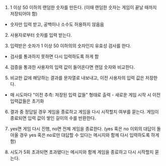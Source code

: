 1. 1 이상 50 이하의 랜덤한 숫자를 만든다. (이때 랜덤한 숫자는 게임이 끝날 때까지 저장되어야 함)

- 숫자만 입력 받고, 공백이나 소수도 허용하지 않음음

2. 사용자로부터 숫자를 입력 받는다.

3. 입력받은 숫자가 1 이상 50 이하의의 숫자인지 유효성 검사를 한다.

- 검사를 통과하지 못하면 다시 입력하도록 하게 함

4. 검증을 통과한 사용자의 입력 값이 들어온다면 랜덤 숫자와 비교한다.

5. 비교한 값에 해당하는 결과를 문자열로 내보내고, 이전 사용자의 입력 값은 저장한다.

- 매 시도마다 "이전 추측: 저장된 입력 값들" 형태로 출력 - 새로운 게임 시작 시 이전 입력값들은 초기화

6. 결과 중 정답일 경우 게임을 종료하고 게임을 다시 시작할지 여부를 묻는다. 게임이 종료되면 입력 값이 쌓인 길이의 수를 반환한다.

7. yes면 게임 다시 진행, no면 전체 게임을 종료한다. (yes 혹은 no 이외의 대답이 돌아올 경우 yes 혹은 no로만 대답할 수 있다는 메시지와 함께 다시 입력하도록 하게 함)

8. 시도가 5회 초과되면 초과됐다는 메시지와 함께 게임을 종료하고 다시 시작할지 묻는다.
